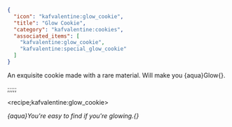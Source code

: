 ```json
{
  "icon": "kafvalentine:glow_cookie",
  "title": "Glow Cookie",
  "category": "kafvalentine:cookies",
  "associated_items": [
    "kafvalentine:glow_cookie",
    "kafvalentine:special_glow_cookie"
  ]
}
```

An exquisite cookie made with a rare material.
Will make you {aqua}Glow{}.

;;;;;

<recipe;kafvalentine:glow_cookie>

*{aqua}You're easy to find if you're glowing.{}*